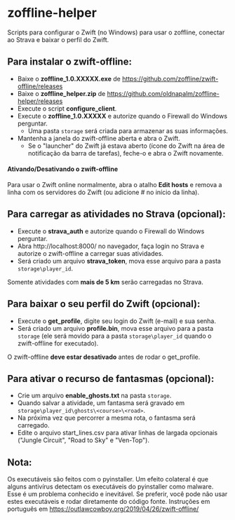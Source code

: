 # zoffline-helper

Scripts para configurar o Zwift (no Windows) para usar o zoffline, conectar ao Strava e baixar o perfil do Zwift.

## Para instalar o zwift-offline:

* Baixe o **zoffline_1.0.XXXXX.exe** de https://github.com/zoffline/zwift-offline/releases
* Baixe o **zoffline_helper.zip** de https://github.com/oldnapalm/zoffline-helper/releases
* Execute o script **configure_client**.
* Execute o **zoffline_1.0.XXXXX** e autorize quando o Firewall do Windows perguntar.
  * Uma pasta ``storage`` será criada para armazenar as suas informações.
* Mantenha a janela do zwift-offline aberta e abra o Zwift.
  * Se o "launcher" do Zwift já estava aberto (ícone do Zwift na área de notificação da barra de tarefas), feche-o e abra o Zwift novamente.

#### Ativando/Desativando o zwift-offline

Para usar o Zwift online normalmente, abra o atalho **Edit hosts** e remova a linha com os servidores do Zwift (ou adicione # no início da linha).

## Para carregar as atividades no Strava (opcional):

* Execute o **strava_auth** e autorize quando o Firewall do Windows perguntar.
* Abra http://localhost:8000/ no navegador, faça login no Strava e autorize o zwift-offline a carregar suas atividades.
* Será criado um arquivo **strava_token**, mova esse arquivo para a pasta ``storage\player_id``.

Somente atividades com **mais de 5 km** serão carregadas no Strava.

## Para baixar o seu perfil do Zwift (opcional):

* Execute o **get_profile**, digite seu login do Zwift (e-mail) e sua senha.
* Será criado um arquivo **profile.bin**, mova esse arquivo para a pasta ``storage`` (ele será movido para a pasta ``storage\player_id`` quando o zwift-offline for executado).

O zwift-offline **deve estar desativado** antes de rodar o get_profile.

## Para ativar o recurso de fantasmas (opcional):

* Crie um arquivo **enable_ghosts.txt** na pasta ``storage``.
* Quando salvar a atividade, um fantasma será gravado em ``storage\player_id\ghosts\<course>\<road>``.
* Na próxima vez que percorrer a mesma rota, o fantasma será carregado.
* Edite o arquivo start_lines.csv para ativar linhas de largada opcionais ("Jungle Circuit", "Road to Sky" e "Ven-Top").

## Nota:

Os executáveis são feitos com o pyinstaller. Um efeito colateral é que alguns antivírus detectam os executáveis do pyinstaller como malware. Esse é um problema conhecido e inevitável. Se preferir, você pode não usar estes executáveis e rodar diretamente do código fonte. Instruções em português em https://outlawcowboy.org/2019/04/26/zwift-offline/
